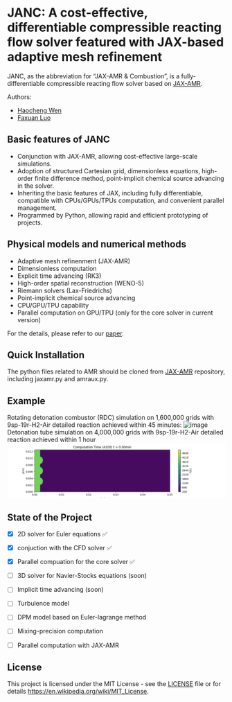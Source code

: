 # JANC: A cost-effective, differentiable compressible reacting flow solver featured with JAX-based adaptive mesh refinement

JANC, as the abbreviation for “JAX-AMR & Combustion”, is a fully-differentiable compressible reacting flow solver based on [JAX-AMR](https://github.com/JA4S/JAX-AMR).

Authors:
- [Haocheng Wen](https://github.com/thuwen)
- [Faxuan Luo](https://github.com/luofx23)

## Basic features of JANC
- Conjunction with JAX-AMR, allowing cost-effective large-scale simulations.
- Adoption of structured Cartesian grid, dimensionless equations,  high-order finite difference method, point-implicit chemical source advancing in the solver.
- Inheriting the basic features of JAX, including fully differentiable, compatible with CPUs/GPUs/TPUs computation, and convenient parallel management.
- Programmed by Python, allowing rapid and efficient prototyping of projects.

## Physical models and numerical methods
- Adaptive mesh refinenment (JAX-AMR)
- Dimensionless computation
- Explicit time advancing (RK3)
- High-order spatial reconstruction (WENO-5)
- Riemann solvers (Lax-Friedrichs)
- Point-implicit chemical source advancing
- CPU/GPU/TPU capability
- Parallel computation on GPU/TPU (only for the core solver in current version)

For the details, please refer to our [paper](xxx).

## Quick Installation
 The python files related to AMR should be cloned from [JAX-AMR](https://github.com/JA4S/JAX-AMR) repository, including jaxamr.py and amraux.py.

## Example

Rotating detonation combustor (RDC) simulation on 1,600,000 grids with 9sp-19r-H2-Air detailed reaction achieved within 45 minutes:
![image](https://github.com/JA4S/JANC/blob/main/RDC_example.gif)
Detonation tube simulation on 4,000,000 grids with 9sp-19r-H2-Air detailed reaction achieved within 1 hour
![image](https://github.com/JA4S/JANC/blob/main/detonation_tube_example.gif)

## State of the Project

- [x] 2D solver for Euler equations  ✅
- [x] conjuction with the CFD solver ✅
- [x] Parallel compuation for the core solver ✅
- [ ] 3D solver for Navier-Stocks equations (soon)
- [ ] Implicit time advancing (soon)
- [ ] Turbulence model
- [ ] DPM model based on Euler-lagrange method
- [ ] Mixing-precision computation
- [ ] Parallel computation with JAX-AMR


## License
This project is licensed under the MIT License - see 
the [LICENSE](LICENSE) file or for details https://en.wikipedia.org/wiki/MIT_License.
